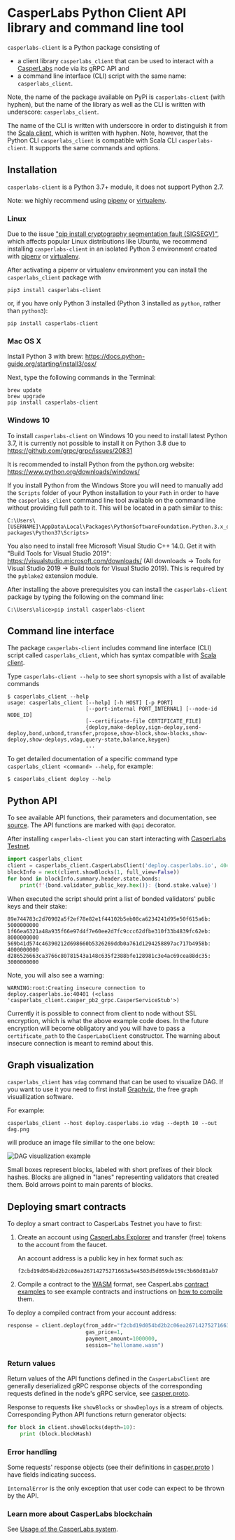 # CasperLabs Python Client API library and command line tool

`casperlabs-client` is a Python package consisting of
- a client library `casperlabs_client` that can be used to interact with
  a [CasperLabs](https://casperlabs.io/) node
  via its gRPC API and
- a command line interface (CLI) script with the same name: `casperlabs_client`.

Note, the name of the package available on PyPi is `casperlabs-client` (with hyphen),
but the name of the library as well as the CLI is written with underscore: `casperlabs_client`.

The name of the CLI is written with underscore
in order to distinguish it from the
[Scala client](https://github.com/CasperLabs/CasperLabs/blob/dev/docs/CONTRACTS.md#deploying-contracts),
which is written with hyphen.
Note, however, that the Python CLI `casperlabs_client`
is compatible with
Scala CLI `casperlabs-client`. It supports the same commands and options.

## Installation

`casperlabs-client` is a Python 3.7+ module, it does not support Python 2.7.

Note: we highly recommend using
[pipenv](https://github.com/pypa/pipenv)
or
[virtualenv](https://virtualenv.pypa.io/en/latest/).

### Linux

Due to the issue
["pip install cryptography segmentation fault (SIGSEGV)"](https://github.com/pyca/cryptography/issues/3815),
which affects popular Linux distributions like Ubuntu,
we recommend installing `casperlabs-client` in an isolated Python 3 environment created with
[pipenv](https://github.com/pypa/pipenv)
or
[virtualenv](https://virtualenv.pypa.io/en/latest/).

After activating a pipenv or virtualenv environment you can install the `casperlabs_client` package with

```
pip3 install casperlabs-client
```

or, if you have only Python 3 installed (Python 3 installed as `python`, rather than `python3`):

```
pip install casperlabs-client
```


### Mac OS X

Install Python 3 with brew: https://docs.python-guide.org/starting/install3/osx/

Next, type the following commands in the Terminal:

```
brew update
brew upgrade
pip install casperlabs-client
```

### Windows 10

To install `casperlabs-client` on Windows 10 you need to install latest Python 3.7,
it is currently not possible to install it on Python 3.8 due to
https://github.com/grpc/grpc/issues/20831

It is recommended to install Python from the python.org website:
https://www.python.org/downloads/windows/

If you install Python from the Windows Store
you will need to manually add the `Scripts` folder of your Python installation to your `Path`
in order to have the `casperlabs_client` command line tool
available on the command line without providing full path to it.
This will be located in a path similar to this:

```
C:\Users\[USERNAME]\AppData\Local\Packages\PythonSoftwareFoundation.Python.3.x_qbz5n2kfra8p0\LocalCache\local-packages\Python37\Scripts>
```


You also need to install free Microsoft Visual Studio C++ 14.0.
Get it with "Build Tools for Visual Studio 2019":
https://visualstudio.microsoft.com/downloads/
(All downloads -> Tools for Visual Studio 2019 -> Build tools for Visual Studio 2019).
This is required by the `pyblake2` extension module.

After installing the above prerequisites you can install the `casperlabs-client` package by
typing the following on the command line:

```
C:\Users\alice>pip install casperlabs-client
```

## Command line interface

The package `casperlabs-client` includes command line interface (CLI)
script called `casperlabs_client`,
which has syntax compatible with
[Scala client](https://github.com/CasperLabs/CasperLabs/blob/dev/docs/CONTRACTS.md#deploying-contracts).


Type `casperlabs-client --help` to see short synopsis with a list of
available commands


```
$ casperlabs_client --help
usage: casperlabs_client [--help] [-h HOST] [-p PORT]
                         [--port-internal PORT_INTERNAL] [--node-id NODE_ID]
                         [--certificate-file CERTIFICATE_FILE]
                         {deploy,make-deploy,sign-deploy,send-deploy,bond,unbond,transfer,propose,show-block,show-blocks,show-deploy,show-deploys,vdag,query-state,balance,keygen}
                         ...

```

To get detailed documentation of a specific command type `casperlabs_client <command> --help`, for example:


```
$ casperlabs_client deploy --help
```


## Python API

To see available API functions, their parameters and documentation,
see [source](https://github.com/CasperLabs/CasperLabs/blob/dev/integration-testing/client/CasperLabsClient/casperlabs_client/casperlabs_client.py).
The API functions are marked with `@api` decorator.

After installing `casperlabs-client` you can start interacting with
[CasperLabs Testnet](https://clarity.casperlabs.io).


```python
import casperlabs_client
client = casperlabs_client.CasperLabsClient('deploy.casperlabs.io', 40401)
blockInfo = next(client.showBlocks(1, full_view=False))
for bond in blockInfo.summary.header.state.bonds:
    print(f'{bond.validator_public_key.hex()}: {bond.stake.value}')
```

When executed the script should print a list of bonded validators' public keys
and their stake:

```
89e744783c2d70902a5f2ef78e82e1f44102b5eb08ca6234241d95e50f615a6b: 5000000000
1f66ea6321a48a935f66e97d4f7e60ee2d7fc9ccc62dfbe310f33b4839fc62eb: 8000000000
569b41d574c46390212d698660b5326269ddb0a761d1294258897ac717b4958b: 4000000000
d286526663ca3766c80781543a148c635f2388bfe128981c3e4ac69cea88dc35: 3000000000
```

Note, you will also see a warning:

```
WARNING:root:Creating insecure connection to deploy.casperlabs.io:40401 (<class 'casperlabs_client.casper_pb2_grpc.CasperServiceStub'>)
```

Currently it is possible to connect from client to node without SSL encryption,
which is what the above example code does.
In the future encryption will become obligatory
and you will have to pass a `certificate_path` to the `CasperLabsClient` constructor.
The warning about insecure connection is meant to remind about this.

## Graph visualization

`casperlabs_client` has `vdag` command that can be used to visualize DAG.
If you want to use it you need to first install [Graphviz](https://www.graphviz.org/),
the free graph visuallization software.

For example:

```
casperlabs_client --host deploy.casperlabs.io vdag --depth 10 --out dag.png
```

will produce an image file simillar to the one below:


![DAG visualization example](https://raw.githubusercontent.com/CasperLabs/CasperLabs/dev/integration-testing/client/CasperLabsClient/example_vdag_output.png)

Small boxes represent blocks, labeled with short prefixes of their block hashes.
Blocks are aligned in "lanes" representing validators that created them.
Bold arrows point to main parents of blocks.


## Deploying smart contracts

To deploy a smart contract to CasperLabs Testnet you have to first:

1. Create an account using [CasperLabs Explorer](https://clarity.casperlabs.io/#/)
and transfer (free) tokens to the account from the faucet.

   An account address is a public key in hex format such as:
   ```
   f2cbd19d054bd2b2c06ea26714275271663a5e4503d5d059de159c3b60d81ab7
   ```

2. Compile a contract to the [WASM](https://webassembly.org) format,
see CasperLabs [contract examples](https://github.com/CasperLabs/CasperLabs/tree/dev/execution-engine/contracts/examples)
to see example contracts and instructions on
[how to compile](https://github.com/CasperLabs/CasperLabs/blob/dev/execution-engine/contracts/examples/README.md)
them.

To deploy a compiled contract from your account address:

```python
response = client.deploy(from_addr="f2cbd19d054bd2b2c06ea26714275271663a5e4503d5d059de159c3b60d81ab7",
                         gas_price=1,
                         payment_amount=1000000,
                         session="helloname.wasm")
```

### Return values

Return values of the API functions defined in the `CasperLabsClient` are generally deserialized gRPC response objects
of the corresponding requests defined in the node's gRPC service, see
[casper.proto](https://github.com/CasperLabs/CasperLabs/blob/master/protobuf/io/casperlabs/node/api/casper.proto).

Response to requests like `showBlocks` or `showDeploys` is a stream of objects.
Corresponding Python API functions return generator objects:

```python
for block in client.showBlocks(depth=10):
    print (block.blockHash)
```

### Error handling

Some requests' response objects (see their definitions in
[casper.proto](https://github.com/CasperLabs/CasperLabs/blob/master/protobuf/io/casperlabs/node/api/casper.proto)
) have fields indicating success.

`InternalError` is the only exception that user code can expect to be thrown by the API.


### Learn more about CasperLabs blockchain
See [Usage of the CasperLabs system](https://github.com/CasperLabs/CasperLabs/blob/master/hack/USAGE.md).
